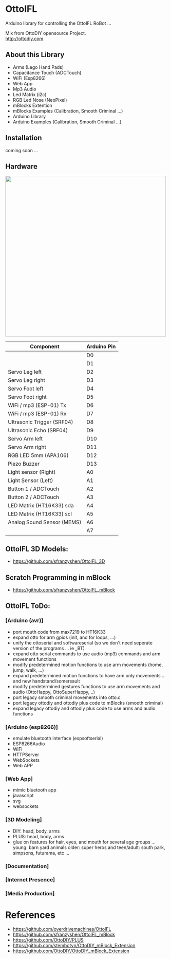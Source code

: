 # OttoIFL
Arduino library for controlling the OttoIFL RoBot ...

Mix from OttoDIY opensource Project.  
http://ottodiy.com 

## About this Library
- Arms (Lego Hand Pads)
- Capacitance Touch (ADCTouch)
- WiFi (Esp8266)
- Web App
- Mp3 Audio 
- Led Matrix (i2c)
- RGB Led Nose (NeoPixel)
- mBlocks Extention
- mBlocks Examples (Calibration, Smooth Criminal ...)
- Arduino Library
- Arduino Examples (Calibration, Smooth Criminal ...)

## Installation
coming soon ...

## Hardware
<img src="https://github.com/sfranzyshen/OttoIFL/blob/master/extras/media/connection.png" width="500" align="center">

 |  Component                    | Arduino Pin |
 | --- | --- |
 |                               | D0          |
 |                               | D1          |
 |  Servo Leg left               | D2          |
 |  Servo Leg right              | D3          |
 |  Servo Foot left              | D4          |
 |  Servo Foot right             | D5          |
 |  WiFi / mp3 (ESP-01)    Tx    | D6          |
 |  WiFi / mp3 (ESP-01)    Rx    | D7          |
 |  Ultrasonic Trigger (SRF04)   | D8          |
 |  Ultrasonic Echo (SRF04)      | D9          |
 |  Servo Arm left               | D10         |
 |  Servo Arm right              | D11         |
 |  RGB LED  5mm (APA106)        | D12         |
 |  Piezo Buzzer                 | D13         |
 |  Light sensor (Right)         | A0          |
 |  Light Sensor (Left)          | A1          |
 |  Button 1 / ADCTouch          | A2          |
 |  Button 2 / ADCTouch          | A3          |
 |  LED Matrix (HT16K33)  sda    | A4          |
 |  LED Matrix (HT16K33)  scl    | A5          |
 |  Analog Sound Sensor (MEMS)   | A6          |
 |                               | A7          |
 
## OttoIFL 3D Models:
- https://github.com/sfranzyshen/OttoIFL_3D

## Scratch Programming in mBlock 
- https://github.com/sfranzyshen/OttoIFL_mBlock

## OttoIFL ToDo:
### [Arduino (avr)]
- port mouth code from max7219 to HT16K33
- expand otto for arm gpios (init, and for loops, ...)
- unify the ottoserial and softwareserial (so we don't need seperate version of the programs ... ie _BT)
- expand otto serial commands to use audio (mp3) commands and arm movement functions
- modify predetermined motion functions to use arm movements (home, jump, walk, ...)
- expand predetermined motion functions to have arm only movements ... and new handstand/somersault
- modify predetermined gestures functions to use arm movements and audio (OttoHappy, OttoSuperHappy, ..)
- port legacy smooth criminal movements into otto.c
- port legacy ottodiy and ottodiy plus code to mBlocks (smooth criminal)
- expand legacy ottodiy and ottodiy plus code to use arms and audio functions
### [Arduino (esp8266)]
- emulate bluetooth interface (espsoftserial)
- ESP8266Audio
- WiFi
- HTTPServer
- WebSockets
- Web APP
### [Web App]
- mimic bluetooth app
- javascript
- svg
- websockets
### [3D Modeling]
- DIY: head, body, arms
- PLUS: head, body, arms
- glue on features for hair, eyes, and mouth for several age groups ...  young: barn yard animals  older: super heros and  teen/adult: south park, simpsons, futurama, etc ... 

### [Documentation]
### [Internet Presence]
### [Media Production]

# References
- https://github.com/overdrivemachines/OttoIFL
- https://github.com/sfranzyshen/OttoIFL_mBlock
- https://github.com/OttoDIY/PLUS
- https://github.com/stembotvn/OttoDIY_mBlock_Extension
- https://github.com/OttoDIY/OttoDIY_mBlock_Extension
